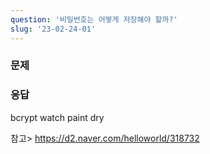 ```yaml
---
question: '비밀번호는 어떻게 저장해야 할까?'
slug: '23-02-24-01'
---
```


### 문제

### 응답

bcrypt
watch paint dry

참고> https://d2.naver.com/helloworld/318732
